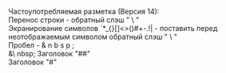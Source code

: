 Частоупотребляемая разметка (Версия 14):\
Перенос строки - обратный слэш " \\ "\
Экранирование символов \`*_{}[]<>()#+-.!| - поставить перед неотображаемым символом обратный слэш " \\ "\
Пробел - & n b s p ; \
&\ nbsp; Заголовок "##"   
Заголовок "#"
